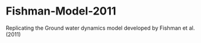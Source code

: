 # Fishman-Model-2011

Replicating the Ground water dynamics model developed by Fishman et al. (2011) 
